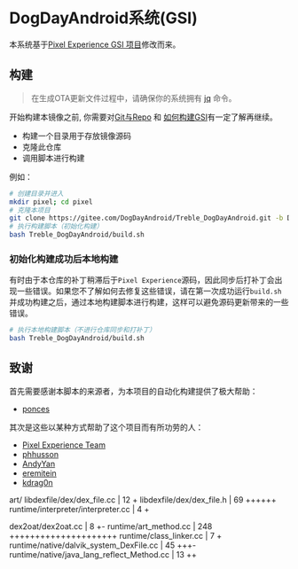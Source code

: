 # DogDayAndroid系统(GSI)

本系统基于[Pixel Experience GSI 项目](https://github.com/ponces/treble_build_pe)修改而来。

## 构建

> 在生成OTA更新文件过程中，请确保你的系统拥有 [jq](https://stedolan.github.io/jq/) 命令。

开始构建本镜像之前, 你需要对[Git与Repo](https://source.android.com/source/using-repo.html) 和 [如何构建GSI](https://github.com/phhusson/treble_experimentations/wiki/How-to-build-a-GSI%3F)有一定了解再继续。

+ 构建一个目录用于存放镜像源码
+ 克隆此仓库
+ 调用脚本进行构建

例如：
``` bash
# 创建目录并进入
mkdir pixel; cd pixel
# 克隆本项目
git clone https://gitee.com/DogDayAndroid/Treble_DogDayAndroid.git -b DogDayAndroid_twelve
# 执行构建脚本（初始化构建）
bash Treble_DogDayAndroid/build.sh
```

### 初始化构建成功后本地构建

有时由于本仓库的补丁稍滞后于`Pixel Experience`源码，因此同步后打补丁会出现一些错误。如果您不了解如何去修复这些错误，请在第一次成功运行`build.sh`并成功构建之后，通过本地构建脚本进行构建，这样可以避免源码更新带来的一些错误。
``` bash
# 执行本地构建脚本（不进行仓库同步和打补丁）
bash Treble_DogDayAndroid/build.sh
```

## 致谢
首先需要感谢本脚本的来源者，为本项目的自动化构建提供了极大帮助：
- [ponces](https://github.com/ponces)

其次是这些以某种方式帮助了这个项目而有所功劳的人：
- [Pixel Experience Team](https://download.pixelexperience.org/about)
- [phhusson](https://github.com/phhusson)
- [AndyYan](https://github.com/AndyCGYan)
- [eremitein](https://github.com/eremitein)
- [kdrag0n](https://github.com/kdrag0n)


art/
libdexfile/dex/dex_file.cc                 |  12 +
libdexfile/dex/dex_file.h                  |  69 ++++++
runtime/interpreter/interpreter.cc         |   4 +

 dex2oat/dex2oat.cc                         |   8 +-
 runtime/art_method.cc                      | 248 +++++++++++++++++++++
 runtime/class_linker.cc                    |   7 +
 runtime/native/dalvik_system_DexFile.cc    |  45 +++-
 runtime/native/java_lang_reflect_Method.cc |  13 ++
